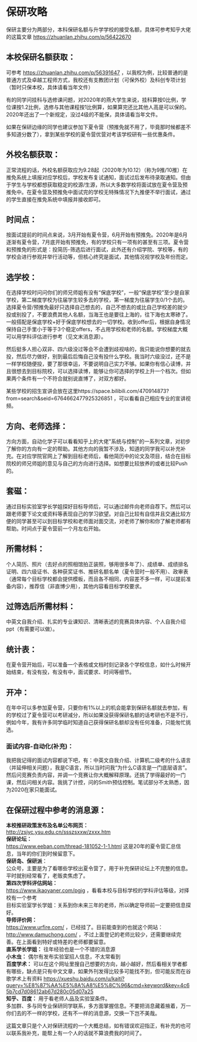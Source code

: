 # 保研攻略
保研主要分为两部分，本科保研名额与升学学校的接受名额，具体可参考知乎大佬的这篇文章 https://zhuanlan.zhihu.com/p/56422670 <br>

## 本校保研名额获取：
可参考 https://zhuanlan.zhihu.com/p/56391647 ，以我校为例，比较普通的是普通方式及卓越工程师方式，我校还有支教团计划（可保外校）及科创专项计划（暂时只保本校，具体请看当年文件）<br>

有的同学问挂科与选修课问题，对2020年的燕大学生来说，挂科算按0比例，学位课按1.2比例，选修与其他课程按1比例算，如果算完还比其他人高是可以保的。2020年还出了一个新规定，没过4级的不能保，具体请看当年文件。<br>

如果在保研边缘的同学也建议参加下夏令营（预推免就不用了，毕竟那时候都差不多知道分数了），拿到某些学校的夏令营优营对考该学校研有一些优惠条件。<br>

## 外校名额获取：
正常流程的话，外校名额获取应为9.28起（2020年为10.12）（称为9推/10推）在推免系统上填报对应学校后，学校发布复试通知，面试过后发布待录取通知。但由于学生与学校都想获取稳定的校源/生源，所以大多数学校将面试放在夏令营及预推免中。在夏令营及预推免中面试完的学校无特殊情况下九推便不举行面试，通过的学生直接在推免系统中填报并接收即可。<br>

## 时间点：
按面试提前的时间点来说，3月开始有夏令营，6月开始有预推免。2020年是6月逐渐有夏令营，7月底开始有预推免，有的学校只有一项有的甚至有三项。夏令营和预推免的形式是：投简历-筛选后进行面试，此外还有介绍学院、学校等，有的学校会进行参观并举行活动等，但核心终究是面试，其他情况视学校及年份而定。<br>

## 选学校：
在选择学校时问问你们的师兄师姐有没有“保底学校”，一般“保底学校”至少是自家学校，第二梯度学校为往届学生较多去的学校，第一梯度为往届学生0/1个去的。选择夏令营/预推免最好只选择自己想去的，自己不想去的或比自己学校差的就少投或别投了，不要浪费其他人名额，当海王也是要往上海的，往下海也太寒碜了。一般搭配是保底学校+好于保底学校想去的一切学校。收到offer后，根据自身情况保持自己手里小于等于3个稳定offers，不占用学校和老师的名额。学校梯度大概可以用学科评估进行参考（见文末消息源）。<br>

然后挺多人担心双非、四六级没过等会不会遭到歧视啥的，我只能说你想要的就去投，然后尽力做好，别到最后后悔自己没有投什么学校。我当时六级没过，还不是一样学校随便投，要了那很幸运，不要说明自己实力不够。如果你有信心读博，并且很想去到目标院校，可以选择读博，能够让你可选择的学校上升一个档次。但如果两个条件有一个不符合就别说直博了，对双方都好。<br>

某些学校的招生宣讲会放在这里https://space.bilibili.com/470914873?from=search&seid=6764662477925326851 ，可以看看自己相应专业的宣讲视频。

## 方向、老师选择：
方向方面，自动化学子可以看看知乎上的大佬"系统与控制"的一系列文章，对初步了解你的方向有一定的帮助。其他方向的我暂不涉及，知道的同学我可以补充补充。在对应学院官网上了解到目标老师后，看他简历中的论文及项目，结合在目标院校的师兄师姐的意见与自己的方向进行选择。如想要比较放养的或者比较Push的。<br>

## 套磁：
通过目标实验室学长学姐探好目标导师后，可以通过邮件向老师自荐下。然后可以跟老师要下论文或资料等表现自己的学习欲望。对自己比较有自信并且交通比较方便的同学甚至可以到目标学校和老师面对面交流，对老师了解你和你了解老师都有帮助。时间点于夏令营前一个月左右开始。

## 所需材料：
个人简历、照片（去好点的照相馆拍正装照，够用很多年了）、成绩单、成绩排名证明、四六级证书、各种获奖证书、推研名额名单（夏令营时一般不用）、政审表（通常每个目标学校都会提供模板，而且各不相同，内容差不多一样，可以提前准备内容），推荐信（非直博少用），其他内容看目标学校要求。

## 过筛选后所需材料：
中英文自我介绍、扎实的专业课知识、清晰表述的竞赛具体内容、个人自我介绍ppt（有需要可以做）。

## 统计表：
在夏令营开始后，可以准备一个表格或文档时刻记录各个学校信息，如什么时候开始结束，有没有投，有没有中，面试要求、时间等细节。

## 开冲：
在年中可以多参加夏令营，只要你有1%以上的机会能拿到保研名额就去参加，有的学校过了夏令营可以考研减分，所以如果没获得保研名额的话考研也不是不行，例如今年，我有许多同学临时知道自己获得保研名额却没有任何准备，只能匆忙挑选。

### 面试内容-自动化(补充)：
我把我记得的面试内容都说下吧，有：中英文自我介绍、计算机二级考的什么语言（并延伸相关问题），我是C语言，所以当时问我“为什么C语言是一门底层语言”。然后问竞赛负责内容，并调一个竞赛让你大概解释原理。还挑了学得最好的一门课，然后问相关内容。我挑了计控，问的Smith预估控制。笔试部分不太熟悉，因为2020在家只能面试。

## 在保研过程中参考的消息源：
**本校推研政策发布及名单公布网页：**<br> http://zsjyc.ysu.edu.cn/ssszsxxw/zxxx.htm <br>
**保研论坛：**<br> https://www.eeban.com/thread-181052-1-1.html  这是20年的夏令营汇总信息，当年的你们到时候留意下。<br>
**保研岛、保研派**：<br>公众号，主要是为了看哪些学校出夏令营了，用于补充保研论坛上不完整的信息。平时就别经常看了，老贩卖焦虑了。<br>
**第四次学科评估网站：**<br>https://www.ikaoyaner.com/pgjg ，看看本校与目标学校的学科评估等级，对择校有一个参考<br>
目标实验室学长学姐：关系到你未来三年的老师，所以确定导师前一定要把信息探好。<br>
**导师评价网：**<br>https://www.urfire.com/ ，已经挂了。目前能查到的也就这个网站：http://www.damuchong.com/ ，不过上面登记的老师比较少，还需要继续完善。在上面看到特好或特差的老师都要留意。<br>
**直系学长学姐：** 往年经验也是一个不错的消息源<br>
**小木虫：** 偶尔有发布实验室招人信息，不太常看到<br>
**百度学术：** 可以在这个网址里搜自己想要的方向，越小越好，然后看相关学者都有哪些，缺点是只有中文文章，如果外刊发得比较多可能找不到，但可能反而在谷歌学术上有资料 https://xueshu.baidu.com/u/kaiti?query=%E8%87%AA%E5%8A%A8%E5%8C%96&cmd=keyword&key=4c65b7cd7d08612ab67d280c05d07a25<br>
**知乎、百度：** 用于看老师人品及实验室条件。<br>
多加群、多与同专业保研同学联系，多方面掌握信息。不要把消息藏着掖着，万一你们去的不一样的学校，还有不一样的消息源，交换一下岂不美哉。<br>

这篇文章只是个人对保研流程的一个大概总结，如有错误欢迎指正，有补充的也可以联系我补充，能帮上有一个人的话就不算浪费我的时间了。

